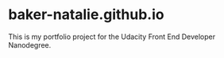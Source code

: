 # baker-natalie.github.io

This is my portfolio project for the Udacity Front End Developer Nanodegree.
